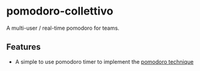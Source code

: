 # pomodoro-collettivo
A multi-user / real-time pomodoro for teams.

## Features

  -  A simple to use pomodoro timer to implement the [pomodoro technique](www.google.com)